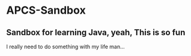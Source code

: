 # APCS-Sandbox
Sandbox for learning Java, yeah, This is so fun
-----
I really need to do something with my life man...
